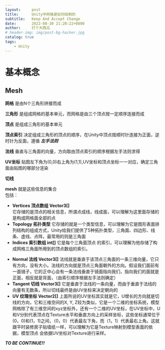 ```yaml
---
layout:     post
title:      Unity中网格是如何绘制的
subtitle:   Keep And Accept Change
date:       2022-08-30 21:20:22+0800
author:     打个大西瓜
# header-img: img/post-bg-hacker.jpg
catalog: true
tags:
    - Unity
---
```


# 基本概念
## Mesh
**网格** 是由N个三角形拼接而成

**三角形** 是组成网格的基本单元，而网格是由三个顶点按一定顺序连接而成

**顶点** 是组成三角形的基本单元

**顶点索引** 决定组成三角形的顶点的顺序，在Unity中顶点按顺时针连接为正面，逆时针为反面，遵循 ***左手法则***

**法线** 垂直与三角面的向量，方向取由顶点索引的顺序根据左手法则求得

**UV坐标** 贴图左下角为(0,0)右上角为(1,1),UV坐标和顶点坐标一一对应，确定三角面由贴图的哪部分渲染

**切线**

**mesh** 就是这些信息的集合   
包括：   
 - **Vertices 顶点数组 Vector3[]**  
 它存储的是顶点的相关信息，所谓点成线，线成面，可以理解为这里面存储的是构成网格面全部的点
 - **Topology 拓扑类型**
它存储的就是一个类型信息，可以理解为它是图形表面排列结构的组成方式，Unity给我们提供了5种拓扑类型，三角面、四边形、线条、虚线、点阵，最常用的则是三角面
- **Indices 索引数组 int[]**
它是每个三角面顶点 的索引，可以理解为他存储了构成网格三角面所用到的顶点数组的索引。
<!-- - **Vertex data 顶点数据**
它包含了顶点的位置、法线、切线、UV等属性  -->
- **Normal 法线 Vector3[]**
法线就是垂直于该顶点三角面的一条三维向量，它只有方向，没有大小。法线的方向就是顶点三角面朝外的方向。假设我们面前有一面镜子，它的正中心会有一条法线垂直于镜面指向我们，指向我们的面就是正面，相反就是背面，（由索引顺序根据左手法则确定）
- **Tangent 切线 Vector3[]**
它是垂直于法线的一条向量，而由于垂直于法线的向量有无数条，所以切线最终是由UV坐标来决定朝向的
- **UV  纹理坐标 Vector2[]**
上面所说的UV坐标其实就是它，U增长的方向就是切线的方向，它和三维空间的X, Y, Z较为类似，它是一个二维的坐标系统，模型网格除了有三维空间的xyz坐标外，还有一个二维的UV坐标，在UV坐标中，U和V分别代表顶点在Texture水平和垂直方向上的采样坐标，这些坐标通常位于(0，0)和(1，1)之间，（0，0）代表最左下角，而（1，1）代表最右上角。这就跟平时装修房子贴墙纸一样，可以理解为它是Texture映射到模型表面的依据，模型顶点 会依据UV坐标对Texture进行采样。

***TO BE CONTINUE!!***